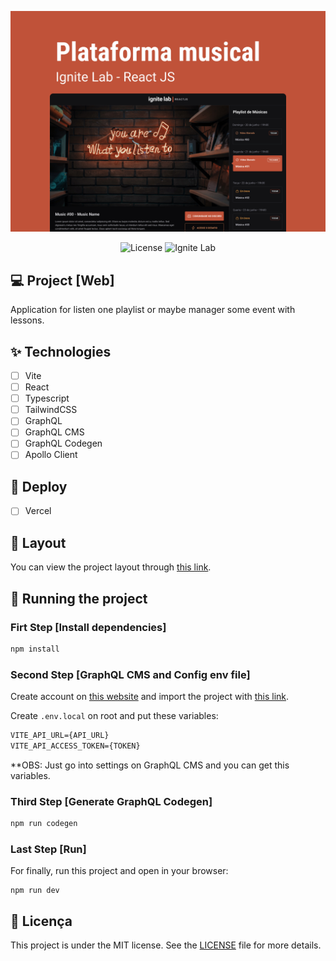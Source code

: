 ![cover](.github/cover-project.jpg?style=flat)

<p align="center">
  <img alt="License" src="https://img.shields.io/static/v1?label=license&message=MIT&color=BF5239&labelColor=09090A">
  <img src="https://img.shields.io/static/v1?label=IgniteLab&message=Rocketseat&color=BF5239&labelColor=09090A" alt="Ignite Lab" />
</p>

## 💻 Project [Web]
Application for listen one playlist or maybe manager some event with lessons.

## ✨ Technologies

-   [ ] Vite
-   [ ] React
-   [ ] Typescript
-   [ ] TailwindCSS
-   [ ] GraphQL
-   [ ] GraphQL CMS
-   [ ] GraphQL Codegen
-   [ ] Apollo Client

## 🚀 Deploy

-   [ ] Vercel

## 🔖 Layout

You can view the project layout through [this link](https://www.figma.com/community/file/1120711251998877938).

## 🏁 Running the project

### Firt Step [Install dependencies]

```cl
npm install
```

### Second Step [GraphQL CMS and Config env file]

Create account on [this website](https://hygraph.com) and import the project with [this link](https://app.hygraph.com/clone/a5e8a7c7700049489ff86a174421246f?name=IgniteLab_MusicPlataform).

Create ```.env.local``` on root and put these variables:
```cl
VITE_API_URL={API_URL}
VITE_API_ACCESS_TOKEN={TOKEN}
```

**OBS: Just go into settings on GraphQL CMS and you can get this variables.

### Third Step [Generate GraphQL Codegen]

```cl
npm run codegen
```

### Last Step [Run]

For finally, run this project and open in your browser:

```ci
npm run dev
```

## 📄 Licença

This project is under the MIT license. See the [LICENSE](LICENSE) file for more details.
